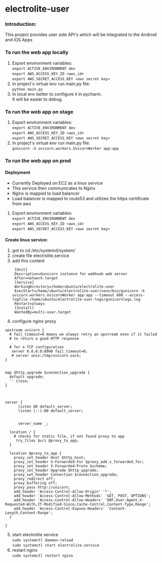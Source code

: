 # electrolite-user
### Introduction:  
This project provides user side API's which will be integrated to the Android and iOS Apps

### To run the web app locally 
1. Export environment variables:  
    `export ACTIVE_ENVIRONMENT dev`  
    `export AWS_ACCESS_KEY_ID <aws_id>`  
    `export AWS_SECRET_ACCESS_KEY <aws secret key>`  
2. In project's virtual env run main.py file:  
    `python main.py`  
3. In local env better to configure it in pycharm.   
    It will be easier to debug.  

   
### To run the web app on stage 
1. Export environment variables:  
    `export ACTIVE_ENVIRONMENT dev`  
    `export AWS_ACCESS_KEY_ID <aws_id>`  
    `export AWS_SECRET_ACCESS_KEY <aws secret key>`  
2. In project's virtual env run main.py file:  
    `gunicorn -k uvicorn.workers.UvicornWorker app:app` 

   
### To run the web app on prod 

#### Deployment
- Currently Deployed on EC2 as a linux service  
- This service then communicates to Nginx  
- Nginx is mapped to load balancer  
- Load balancer is mapped to route53 and utilizes the https certificate from aws

1. Export environment variables:  
    `export ACTIVE_ENVIRONMENT dev`  
    `export AWS_ACCESS_KEY_ID <aws_id>`  
    `export AWS_SECRET_ACCESS_KEY <aws secret key>`   

  
#### Create linux service:  
1. got to cd /etc/systemd/system/
2. create file electrolite.service
3. add this content  
   ```
    [Unit]
    Description=Gunicorn instance for webhook web server
    After=network.target
    [Service]
    WorkingDirectory=/home/ubuntu/electrolite-user
    ExecStart=/home/ubuntu/electrolite-user/venv/bin/gunicorn -k uvicorn.workers.UvicornWorker app:app --timeout 600 --access-logfile /home/ubuntu/electrolite-user-logs/gunicornlogs.log
    Restart=always
    [Install]
    WantedBy=multi-user.target
    ```
4. configure nginx proxy  
  ```
upstream uvicorn {
    # fail_timeout=0 means we always retry an upstream even if it failed
    # to return a good HTTP response

    # for a TCP configuration
     server 0.0.0.0:8000 fail_timeout=0;
     # server unix:/tmp/uvicorn.sock;
  }


  map $http_upgrade $connection_upgrade {
    default upgrade;
    '' close;
  }



server {
        listen 80 default_server;
        listen [::]:80 default_server;


        server_name _;

    location / {
      # checks for static file, if not found proxy to app
       try_files $uri @proxy_to_app;
    }

    location @proxy_to_app {
      proxy_set_header Host $http_host;
      proxy_set_header X-Forwarded-For $proxy_add_x_forwarded_for;
      proxy_set_header X-Forwarded-Proto $scheme;
      proxy_set_header Upgrade $http_upgrade;
      proxy_set_header Connection $connection_upgrade;
      proxy_redirect off;
      proxy_buffering off;
      proxy_pass http://uvicorn;
      add_header 'Access-Control-Allow-Origin' '*';
      add_header 'Access-Control-Allow-Methods' 'GET, POST, OPTIONS';
      add_header 'Access-Control-Allow-Headers' 'DNT,User-Agent,X-Requested-With,If-Modified-Since,Cache-Control,Content-Type,Range';
      add_header 'Access-Control-Expose-Headers' 'Content-Length,Content-Range';
    }

}
```

5. start electrolite service  
    ``sudo systemctl daemon-reload``  
    ``sudo systemctl start electrolite.service``
6. restart nginx  
    ``sudo systemctl restart nginx``
